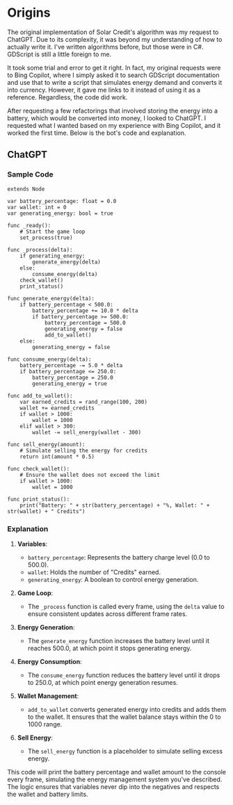 # Origins

The original implementation of Solar Credit's algorithm was my request to ChatGPT. Due to its complexity, it was beyond my understanding of how to actually write it. I've written algorithms before, but those were in C#. GDScript is still a little foreign to me.

It took some trial and error to get it right. In fact, my original requests were to Bing Copilot, where I simply asked it to search GDScript documentation and use that to write a script that simulates energy demand and converts it into currency. However, it gave me links to it instead of using it as a reference. Regardless, the code did work.

After requesting a few refactorings that involved storing the energy into a battery, which would be converted into money, I looked to ChatGPT. I requested what I wanted based on my experience with Bing Copilot, and it worked the first time. Below is the bot's code and explanation.

## ChatGPT

### Sample Code

```gdscript
extends Node

var battery_percentage: float = 0.0
var wallet: int = 0
var generating_energy: bool = true

func _ready():
    # Start the game loop
    set_process(true)

func _process(delta):
    if generating_energy:
        generate_energy(delta)
    else:
        consume_energy(delta)
    check_wallet()
    print_status()

func generate_energy(delta):
    if battery_percentage < 500.0:
        battery_percentage += 10.0 * delta
        if battery_percentage >= 500.0:
            battery_percentage = 500.0
            generating_energy = false
            add_to_wallet()
    else:
        generating_energy = false

func consume_energy(delta):
    battery_percentage -= 5.0 * delta
    if battery_percentage <= 250.0:
        battery_percentage = 250.0
        generating_energy = true

func add_to_wallet():
    var earned_credits = rand_range(100, 200)
    wallet += earned_credits
    if wallet > 1000:
        wallet = 1000
    elif wallet > 300:
        wallet -= sell_energy(wallet - 300)

func sell_energy(amount):
    # Simulate selling the energy for credits
    return int(amount * 0.5)

func check_wallet():
    # Ensure the wallet does not exceed the limit
    if wallet > 1000:
        wallet = 1000

func print_status():
    print("Battery: " + str(battery_percentage) + "%, Wallet: " + str(wallet) + " Credits")
```

### Explanation

1. **Variables**:

   - `battery_percentage`: Represents the battery charge level (0.0 to 500.0).
   - `wallet`: Holds the number of "Credits" earned.
   - `generating_energy`: A boolean to control energy generation.

2. **Game Loop**:

   - The `_process` function is called every frame, using the `delta` value to ensure consistent updates across different frame rates.

3. **Energy Generation**:

   - The `generate_energy` function increases the battery level until it reaches 500.0, at which point it stops generating energy.

4. **Energy Consumption**:

   - The `consume_energy` function reduces the battery level until it drops to 250.0, at which point energy generation resumes.

5. **Wallet Management**:

   - `add_to_wallet` converts generated energy into credits and adds them to the wallet. It ensures that the wallet balance stays within the 0 to 1000 range.

6. **Sell Energy**:
   - The `sell_energy` function is a placeholder to simulate selling excess energy.

This code will print the battery percentage and wallet amount to the console every frame, simulating the energy management system you've described. The logic ensures that variables never dip into the negatives and respects the wallet and battery limits.
